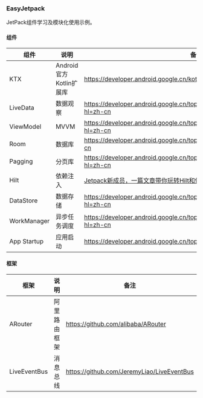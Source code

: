### EasyJetpack

JetPack组件学习及模块化使用示例。


#### 组件

|组件|说明|备注|
|--|--|--|
|KTX|Android官方Kotlin扩展库|<https://developer.android.google.cn/kotlin/ktx?hl=zh_cn#workmanager>|
|LiveData|数据观察|<https://developer.android.google.cn/topic/libraries/architecture/livedata?hl=zh-cn>|
|ViewModel|MVVM|<https://developer.android.google.cn/topic/libraries/architecture/viewmodel?hl=zh-cn>|
|Room|数据库|<https://developer.android.google.cn/topic/libraries/architecture/room?hl=zh-cn>|
|Pagging|分页库|<https://developer.android.google.cn/topic/libraries/architecture/paging?hl=zh-cn>|
|Hilt|依赖注入|[Jetpack新成员，一篇文章带你玩转Hilt和依赖注入](https://guolin.blog.csdn.net/article/details/109787732)|
|DataStore|数据存储|<https://developer.android.google.cn/topic/libraries/architecture/datastore?hl=zh-cn>|
|WorkManager|异步任务调度|<https://developer.android.google.cn/topic/libraries/architecture/workmanager?hl=zh-cn>|
|App Startup|应用启动|<https://developer.android.google.cn/topic/libraries/app-startup?hl=zh-cn>|


#### 框架

|框架|说明|备注|
|--|--|--|
|ARouter|阿里路由框架|<https://github.com/alibaba/ARouter>|
|LiveEventBus|消息总线|<https://github.com/JeremyLiao/LiveEventBus>|
